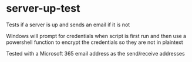 # server-up-test
Tests if a server is up and sends an email if it is not 

WIndows
will prompt for credentials when script is first run and then use a powershell function to encrypt the credentials so they are not in plaintext

Tested with a Microsoft 365 email address as the send/receive addresses
